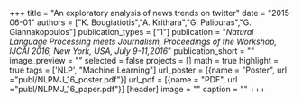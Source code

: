 +++
title = "An exploratory analysis of news trends on twitter"
date = "2015-06-01"
authors = ["K. Bougiatiotis","A. Krithara","G. Paliouras","G. Giannakopoulos"]
publication_types = ["1"]
publication = "_Natural Language Processing meets Journalism, Proceedings of the Workshop, IJCAI 2016, New York, USA, July 9-11,2016_"
publication_short = ""
image_preview = ""
selected = false
projects = []
math = true
highlight = true
tags = ['NLP', "Machine Learning"]
url_poster = [{name = "Poster", url ="publ/NLPMJ_16_poster.pdf"}]
url_pdf = [{name = "PDF", url ="publ/NLPMJ_16_paper.pdf"}]
[header]
image = ""
caption = ""
+++

